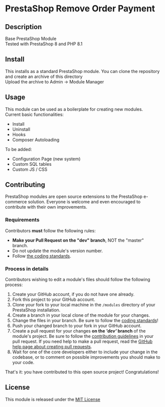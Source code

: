 # PrestaShop Remove Order Payment

## Description

Base PrestaShop Module \
Tested with PrestaShop 8 and PHP 8.1

## Install

This installs as a standard PrestaShop module. You can clone the repository and create an archive of this directory \
Upload the archive to Admin -> Module Manager

## Usage

This module can be used as a boilerplate for creating new modules. \
Current basic functionalities:

- Install
- Uninstall
- Hooks
- Composer Autoloading

To be added:

- Configuration Page (new system)
- Custom SQL tables
- Custom JS / CSS

## Contributing

PrestaShop modules are open source extensions to the PrestaShop e-commerce solution. Everyone is welcome and even encouraged to contribute with their own improvements.

### Requirements

Contributors **must** follow the following rules:

- **Make your Pull Request on the "dev" branch**, NOT the "master" branch.
- Do not update the module's version number.
- Follow [the coding standards][2].

### Process in details

Contributors wishing to edit a module's files should follow the following process:

1. Create your GitHub account, if you do not have one already.
2. Fork this project to your GitHub account.
3. Clone your fork to your local machine in the `/modules` directory of your PrestaShop installation.
4. Create a branch in your local clone of the module for your changes.
5. Change the files in your branch. Be sure to follow the [coding standards][2]!
6. Push your changed branch to your fork in your GitHub account.
7. Create a pull request for your changes **on the _'dev'_ branch** of the module's project. Be sure to follow the [contribution guidelines][3] in your pull request. If you need help to make a pull request, read the [GitHub help page about creating pull requests][4].
8. Wait for one of the core developers either to include your change in the codebase, or to comment on possible improvements you should make to your code.

That's it: you have contributed to this open source project! Congratulations!

## License

This module is released under the [MIT License][MIT]

[1]: https://github.com/andreihumulescu/ps-starting-modules
[2]: https://devdocs.prestashop.com/8/development/coding-standards/
[3]: https://devdocs.prestashop.com/8/contribute/contribution-guidelines/
[4]: https://help.github.com/articles/using-pull-requests
[MIT]: https://opensource.org/license/mit
